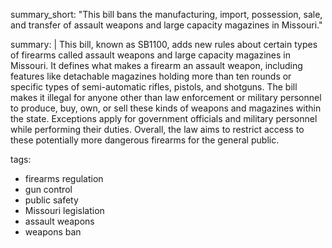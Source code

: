 summary_short: "This bill bans the manufacturing, import, possession, sale, and transfer of assault weapons and large capacity magazines in Missouri."

summary: |
  This bill, known as SB1100, adds new rules about certain types of firearms called assault weapons and large capacity magazines in Missouri. It defines what makes a firearm an assault weapon, including features like detachable magazines holding more than ten rounds or specific types of semi-automatic rifles, pistols, and shotguns. The bill makes it illegal for anyone other than law enforcement or military personnel to produce, buy, own, or sell these kinds of weapons and magazines within the state. Exceptions apply for government officials and military personnel while performing their duties. Overall, the law aims to restrict access to these potentially more dangerous firearms for the general public.

tags:
  - firearms regulation
  - gun control
  - public safety
  - Missouri legislation
  - assault weapons
  - weapons ban
